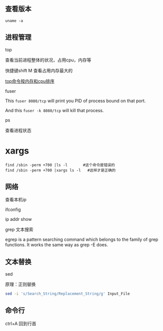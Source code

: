 ## 查看版本

```
uname -a
```



## 进程管理

top 

查看当前进程整体的状况，占用cpu，内存等

快捷键shift M 查看占用内存最大的

[top命令按内存和cpu排序](https://blog.csdn.net/daiyudong2020/article/details/52760846)





fuser

This `fuser 8080/tcp` will print you PID of process bound on that port.

And this `fuser -k 8080/tcp` will kill that process.



ps

查看进程状态





# xargs

```shell
find /sbin -perm +700 |ls -l       #这个命令是错误的
find /sbin -perm +700 |xargs ls -l   #这样才是正确的
```





## 网络

查看本机ip



ifconfig 

ip addr show



grep 文本搜索

egrep is a pattern searching command which belongs to the family of grep functions. It works the same way as grep -E does.





## 文本替换

sed

原理：正则替换

```sh
sed -i 's/Search_String/Replacement_String/g' Input_File
```



## 命令行

ctrl+A 回到行首






